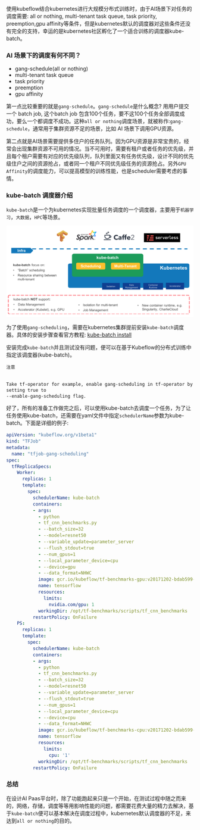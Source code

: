使用kubeflow结合kubernetes进行大规模分布式训练时，由于AI场景下对任务的调度需要: all or nothing, multi-tenant task queue, task priority, preemption,gpu affinity等条件，但是kubernetes默认的调度器对这些条件还没有完全的支持，幸运的是kubernetes社区孵化了一个适合训练的调度器kube-batch。

### AI 场景下的调度有何不同？

- gang-schedule(all or nothing)
- multi-tenant task queue
- task priority
- preemption
- gpu affinity

第一点比较重要的就是`gang-schedule`。`gang-schedule`是什么概念? 用用户提交一个 batch job, 这个batch job 包含100个任务，要不这100个任务全部调度成功，要么一个都调度不成功。这种`all or nothing`调度场景，就被称作:`gang-schedule`，通常用于集群资源不足的场景，比如 AI 场景下调用GPU资源。

第二点就是AI场景需要提供多住户的任务队列。因为GPU资源是非常宝贵的，经常会出现集群资源不可用的情况。当不可用时，需要有租户或者任务的优先级，并且每个租户需要有对应的优先级队列，队列里面又有任务优先级，设计不同的优先级住户之间的资源抢占，或者同一个租户不同优先级任务的资源抢占。另外`GPU Affinity`的调度能力，可以提高模型的训练性能，也是scheduler需要考虑的事情。

### kube-batch 调度器介绍

`kube-batch`是一个为kubernetes实现批量任务调度的一个调度器，主要用于`机器学习`，`大数据`，`HPC`等场景。

![](.\img\3.png)

为了使用`gang-scheduling`，需要在kubernetes集群提前安装`kube-batch`调度器。具体的安装步骤查看官方教程: [kube-batch install](https://github.com/kubernetes-sigs/kube-batch/blob/master/doc/usage/tutorial.md)

安装完成`kube-batch`并且测试没有问题，便可以在基于Kubeflow的分布式训练中指定该调度器(kube-batch)。

`注意`

```

Take tf-operator for example, enable gang-scheduling in tf-operator by setting true to 
--enable-gang-scheduling flag.
```

好了，所有的准备工作做完之后，可以使用kube-batch去调度一个任务，为了让任务使用kube-batch，还需要在yaml文件中指定`schedulerName`参数为kube-batch。下面是详细的例子:

```yaml
apiVersion: "kubeflow.org/v1beta1"
kind: "TFJob"
metadata:
  name: "tfjob-gang-scheduling"
spec:
  tfReplicaSpecs:
    Worker:
      replicas: 1
      template:
        spec:
          schedulerName: kube-batch
          containers:
          - args:
            - python
            - tf_cnn_benchmarks.py
            - --batch_size=32
            - --model=resnet50
            - --variable_update=parameter_server
            - --flush_stdout=true
            - --num_gpus=1
            - --local_parameter_device=cpu
            - --device=gpu
            - --data_format=NHWC
            image: gcr.io/kubeflow/tf-benchmarks-gpu:v20171202-bdab599-dirty-284af3
            name: tensorflow
            resources:
              limits:
                nvidia.com/gpu: 1
            workingDir: /opt/tf-benchmarks/scripts/tf_cnn_benchmarks
          restartPolicy: OnFailure
    PS:
      replicas: 1
      template:
        spec:
          schedulerName: kube-batch
          containers:
          - args:
            - python
            - tf_cnn_benchmarks.py
            - --batch_size=32
            - --model=resnet50
            - --variable_update=parameter_server
            - --flush_stdout=true
            - --num_gpus=1
            - --local_parameter_device=cpu
            - --device=cpu
            - --data_format=NHWC
            image: gcr.io/kubeflow/tf-benchmarks-cpu:v20171202-bdab599-dirty-284af3
            name: tensorflow
            resources:
              limits:
                cpu: '1'
            workingDir: /opt/tf-benchmarks/scripts/tf_cnn_benchmarks
          restartPolicy: OnFailure
```

### 总结

在设计AI Paas平台时，除了功能跑起来只是一个开始，在测试过程中随之而来的，网络，存储，调度等等用影响性能的问题，都需要花费大量的精力去解决，基于`kube-batch`便可以基本解决在调度过程中，kubernetes默认调度器的不足，来达到`all or nothing`的目的。